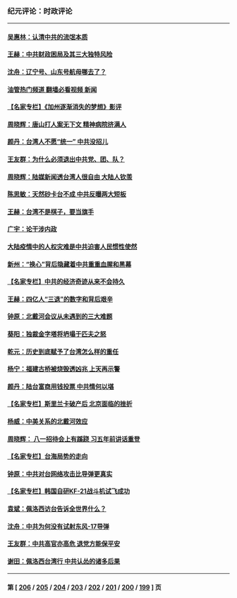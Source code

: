 ### 纪元评论：时政评论
---
#### [吴惠林：认清中共的流氓本质](../../pages/nsc1025/n13799821.md?08110330) 
#### [王赫：中共财政困局及其三大独特风险](../../pages/nsc1025/n13799127.md?08110330) 
#### [沈舟：辽宁号、山东号航母哪去了？](../../pages/nsc1025/n13799214.md?08110330) 
#### [油管热门频道 翻墙必看视频 新闻](ok?08110330)
#### [【名家专栏】《加州逐渐消失的梦想》影评](../../pages/nsc1025/n13798871.md?08110330) 
#### [周晓辉：唐山打人案无下文 精神病院挤满人](../../pages/nsc1025/n13799021.md?08110330) 
#### [颜丹：台湾人不愿“统一” 中共没招儿](../../pages/nsc1025/n13799015.md?08110330) 
#### [王友群：为什么必须退出中共党、团、队？](../../pages/nsc1025/n13798253.md?08110330) 
#### [周晓辉：陆媒新闻透台湾人很自由 大陆人钦羡](../../pages/nsc1025/n13798778.md?08110330) 
#### [陈思敏：天然砂卡台不成 中共反曝两大短板](../../pages/nsc1025/n13798601.md?08110330) 
#### [王赫：台湾不是棋子，要当旗手](../../pages/nsc1025/n13798459.md?08110330) 
#### [广宇：论干涉内政](../../pages/nsc1025/n13798407.md?08110330) 
#### [大陆疫情中的人权灾难是中共迫害人民惯性使然](../../pages/nsc1025/n13798386.md?08110330) 
#### [新州：“换心”背后隐藏着中共重重血腥和黑幕](../../pages/nsc1025/n13798376.md?08110330) 
#### [【名家专栏】中共的经济奇迹从来不会持久](../../pages/nsc1025/n13798186.md?08110330) 
#### [王赫：四亿人“三退”的数字和背后艰辛](../../pages/nsc1025/n13797747.md?08110330) 
#### [钟原：北戴河会议从未遇到的三大难题](../../pages/nsc1025/n13797744.md?08110330) 
#### [葵阳：独裁金字塔将坍塌于匹夫之怒](../../pages/nsc1025/n13797725.md?08110330) 
#### [乾元：历史到底赋予了台湾怎么样的重任](../../pages/nsc1025/n13797643.md?08110330) 
#### [杨宁：福建古桥被烧毁透凶兆 上天再示警](../../pages/nsc1025/n13797685.md?08110330) 
#### [颜丹：陆台富商用钱投票 中共情何以堪](../../pages/nsc1025/n13797541.md?08110330) 
#### [【名家专栏】斯里兰卡破产后 北京面临的挫折](../../pages/nsc1025/n13797378.md?08110330) 
#### [杨威：中美关系的北戴河效应](../../pages/nsc1025/n13797232.md?08110330) 
#### [周晓辉： 八一招待会上有蹊跷  习五年前讲话重登](../../pages/nsc1025/n13797100.md?08110330) 
#### [【名家专栏】台海局势的走向](../../pages/nsc1025/n13796909.md?08110330) 
#### [钟原：中共对台网络攻击比导弹更真实](../../pages/nsc1025/n13796789.md?08110330) 
#### [【名家专栏】韩国自研KF-21战斗机试飞成功](../../pages/nsc1025/n13796422.md?08110330) 
#### [袁斌：佩洛西访台告诉全世界什么？](../../pages/nsc1025/n13796224.md?08110330) 
#### [沈舟：中共为何没有试射东风-17导弹](../../pages/nsc1025/n13795986.md?08110330) 
#### [王友群：中共高官亦高危 退党方能保平安](../../pages/nsc1025/n13795881.md?08110330) 
#### [谢田：佩洛西台湾行 中共认怂的诸多后果](../../pages/nsc1025/n13795734.md?08110330) 

---
#### 第 [ [206](./206.md?08110330) / [205](./205.md?08110330) / [204](./204.md?08110330) / [203](./203.md?08110330) / [202](./202.md?08110330) / [201](./201.md?08110330) / [200](./200.md?08110330) / [199](./199.md?08110330) ] 页

